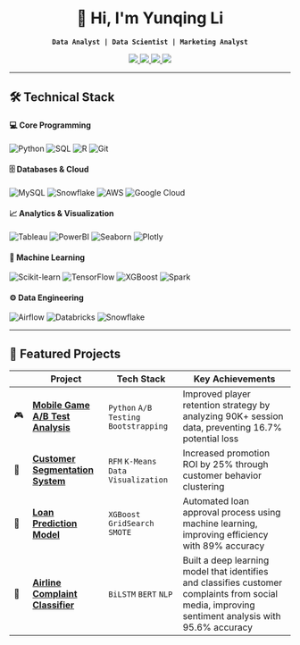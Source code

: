 <div align="center">
  
# 👋 Hi, I'm Yunqing Li  
**`Data Analyst | Data Scientist | Marketing Analyst`**

</div>

<p align="center">
  <a href="https://linkedin.com/in/yunqing-li19">
    <img src="https://img.shields.io/badge/LinkedIn-0A66C2?style=for-the-badge&logo=linkedin&logoColor=white">
  </a>
  <a href="mailto:emmayqli@gmail.com">
    <img src="https://img.shields.io/badge/Gmail-EA4335?style=for-the-badge&logo=gmail&logoColor=white">
  </a>
  <a href="https://github.com/liiyq">
    <img src="https://img.shields.io/badge/GitHub-181717?style=for-the-badge&logo=github&logoColor=white">
  </a>
  <img src="https://komarev.com/ghpvc/?username=liiyq&color=blueviolet&style=for-the-badge">
</p>

---

## 🛠️ Technical Stack

#### 💻 Core Programming
![Python](https://img.shields.io/badge/Python-3776AB?logo=python&logoColor=white)
![SQL](https://img.shields.io/badge/SQL-4479A1?logo=postgresql&logoColor=white)
![R](https://img.shields.io/badge/R-276DC3?logo=r&logoColor=white)
![Git](https://img.shields.io/badge/Git-F05032?logo=git&logoColor=white)

#### 🗄️ Databases & Cloud
![MySQL](https://img.shields.io/badge/MySQL-4479A1?logo=mysql&logoColor=white)
![Snowflake](https://img.shields.io/badge/Snowflake-29B5E8?logo=snowflake&logoColor=white)
![AWS](https://img.shields.io/badge/AWS-232F3E?logo=amazonaws&logoColor=white)
![Google Cloud](https://img.shields.io/badge/GCP-4285F4?logo=googlecloud&logoColor=white)

#### 📈 Analytics & Visualization
![Tableau](https://img.shields.io/badge/Tableau-E97627?logo=tableau&logoColor=white)
![PowerBI](https://img.shields.io/badge/Power_BI-F2C811?logo=powerbi&logoColor=black)
![Seaborn](https://img.shields.io/badge/Seaborn-5C8DBC?logo=python&logoColor=white)
![Plotly](https://img.shields.io/badge/Plotly-3F4F75?logo=plotly&logoColor=white)

#### 🧠 Machine Learning
![Scikit-learn](https://img.shields.io/badge/ScikitLearn-F7931E?logo=scikit-learn&logoColor=white)
![TensorFlow](https://img.shields.io/badge/TensorFlow-FF6F00?logo=tensorflow&logoColor=white)
![XGBoost](https://img.shields.io/badge/XGBoost-017CEE?logo=xgboost&logoColor=white)
![Spark](https://img.shields.io/badge/Spark-E25A1C?logo=apachespark&logoColor=white)

#### ⚙️ Data Engineering
![Airflow](https://img.shields.io/badge/Airflow-017CEE?logo=apacheairflow&logoColor=white)
![Databricks](https://img.shields.io/badge/Databricks-FF3621?logo=databricks&logoColor=white)
![Snowflake](https://img.shields.io/badge/Snowflake-29B5E8?logo=snowflake&logoColor=white)

---

## 🚀 Featured Projects

<div align="center">

|     | Project | Tech Stack | Key Achievements |
|-----|---------|------------|------------------|
| 🎮 | **[Mobile Game A/B Test Analysis](https://github.com/liiyq/CookieCats_ABTest/tree/main)** | `Python` `A/B Testing` `Bootstrapping` | Improved player retention strategy by analyzing 90K+ session data, preventing 16.7% potential loss |
| 🛒 | **[Customer Segmentation System](https://github.com/liiyq/customer-segmentation)** | `RFM` `K-Means` `Data Visualization` | Increased promotion ROI by 25% through customer behavior clustering |
| 🏦 | **[Loan Prediction Model](https://github.com/liiyq/loan-prediction)** | `XGBoost` `GridSearch` `SMOTE` | Automated loan approval process using machine learning, improving efficiency with 89% accuracy |
| 💬 | **[Airline Complaint Classifier](https://github.com/liiyq/Customer_Feedback_Classifier)** | `BiLSTM` `BERT` `NLP` | Built a deep learning model that identifies and classifies customer complaints from social media, improving sentiment analysis with 95.6% accuracy |

</div>

